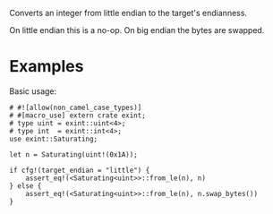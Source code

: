 Converts an integer from little endian to the target's endianness.

On little endian this is a no-op. On big endian the bytes are swapped.

# Examples

Basic usage:

```
# #![allow(non_camel_case_types)]
# #[macro_use] extern crate exint;
# type uint = exint::uint<4>;
# type int  = exint::int<4>;
use exint::Saturating;

let n = Saturating(uint!(0x1A));

if cfg!(target_endian = "little") {
    assert_eq!(<Saturating<uint>>::from_le(n), n)
} else {
    assert_eq!(<Saturating<uint>>::from_le(n), n.swap_bytes())
}
```
